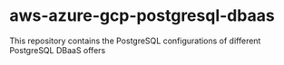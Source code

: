 # aws-azure-gcp-postgresql-dbaas
This repository contains the PostgreSQL configurations of different PostgreSQL DBaaS offers
